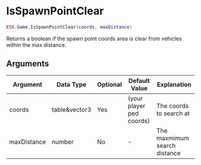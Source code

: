 # IsSpawnPointClear

```lua
ESX.Game.IsSpawnPointClear(coords, maxDistance)
```

Returns a boolean if the spawn point coords area is clear from vehicles within the max distance.

## Arguments

| Argument    | Data Type     | Optional | Default Value            | Explanation                  |
| ----------- | ------------- | -------- | ------------------------ | ---------------------------- |
| coords      | table&vector3 | Yes      | (your player ped coords) | The coords to search at      |
| maxDistance | number        | No       | -                        | The maxmimum search distance |
